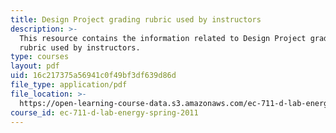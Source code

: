 ```yaml
---
title: Design Project grading rubric used by instructors
description: >-
  This resource contains the information related to Design Project grading
  rubric used by instructors.
type: courses
layout: pdf
uid: 16c217375a56941c0f49bf3df639d86d
file_type: application/pdf
file_location: >-
  https://open-learning-course-data.s3.amazonaws.com/ec-711-d-lab-energy-spring-2011/16c217375a56941c0f49bf3df639d86d_MITEC_711S11_proj_rubric.pdf
course_id: ec-711-d-lab-energy-spring-2011
---
```

